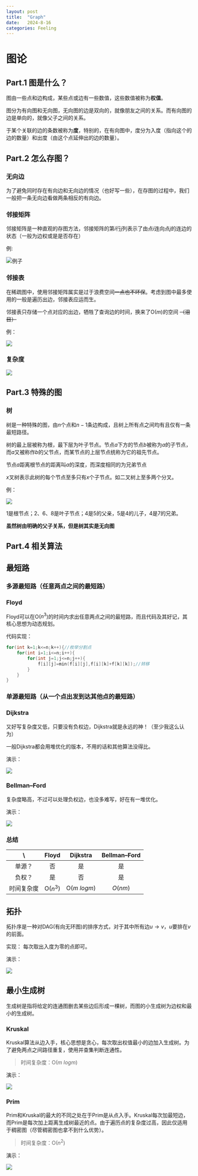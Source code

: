 ```yaml
---
layout: post
title:  "Graph"
date:   2024-8-16
categories: Feeling
---
```


# 图论

## Part.1 图是什么？

图由一些点和边构成，某些点或边有一些数值，这些数值被称为**权值**。

图分为有向图和无向图，无向图的边是双向的，就像朋友之间的关系。而有向图的边是单向的，就像父子之间的关系。

于某个关联的边的条数被称为**度**，特别的，在有向图中，度分为入度（指向这个的边的数量）和出度（由这个点延伸出的边的数量）。


## Part.2 怎么存图？

### 无向边

为了避免同时存在有向边和无向边的情况（也好写一些），在存图的过程中，我们一般把一条无向边看做两条相反的有向边。

### 邻接矩阵

邻接矩阵是一种直观的存图方法，邻接矩阵的第$i$行$j$列表示了由点$i$连向点$j$的连边的状态（一般为边权或是是否存在）

例:

![例子](https://cdn.luogu.com.cn/upload/image_hosting/b7j2h0fj.png)

### 邻接表

在稀疏图中，使用邻接矩阵属实是过于浪费空间~~一点也不环保~~。考虑到图中最多使用的一般是遍历出边，邻接表应运而生。

邻接表只存储一个点对应的出边，牺牲了查询边的时间，换来了O($m$)的空间 ~~（泪目）~~

例：

![](https://cdn.luogu.com.cn/upload/image_hosting/0x6zt20b.png)

### 复杂度
![](https://cdn.luogu.com.cn/upload/image_hosting/o0416hke.png)

## Part.3 特殊的图
### 树
树是一种特殊的图，由$n$个点和$n-1$条边构成，且树上所有点之间均有且仅有一条最短路径。

树的最上层被称为根，最下层为叶子节点。节点$a$下方的节点$b$被称为$a$的子节点，而$a$又被称作$b$的父节点，而某节点的上层节点统称为它的祖先节点。

节点$a$距离根节点的距离叫$a$的深度，而深度相同的为兄弟节点

$x$叉树表示此树的每个节点至多只有$x$个子节点。如二叉树上至多两个分叉。

例：

![](https://cdn.luogu.com.cn/upload/image_hosting/j4c9s4rn.png)

1是根节点；2、6、8是叶子节点；4是5的父亲，5是4的儿子，4是7的兄弟。

**虽然树由明确的父子关系，但是树其实是无向图**

## Part.4 相关算法
## 最短路
### 多源最短路（任意两点之间的最短路）
### **Floyd**
Floyd可以在O($n^3$)的时间内求出任意两点之间的最短路，而且代码及其好记，其核心思想为动态规划。

代码实现：
```cpp
for(int k=1;k<=n;k++){//枚举分割点
	for(int i=1;i<=n;i++){
		for(int j=1;j<=n;j++){
			f[i][j]=min(f[i][j],f[i][k]+f[k][k]);//转移
		}
	}
}
```
### 单源最短路（从一个点出发到达其他点的最短路）
### **Dijkstra**
又好写复杂度又低，只要没有负权边，Dijkstra就是永远的神！（至少我这么认为）

一般Dijkstra都会用堆优化的版本，不用的话和其他算法没得比。

演示：

![](https://x.imgs.ovh/x/2023/08/17/64dddfcc056e9.gif)

### **Bellman–Ford**
复杂度略高，不过可以处理负权边，也没多难写，好在有一堆优化。

演示：

![](https://x.imgs.ovh/x/2023/08/17/64de064f504ce.gif)

### 总结

| \ | Floyd | Dijkstra | Bellman–Ford |
| :-----------: | :-----------: | :-----------: | :-----------: |
| 单源？ | 否 | 是 | 是 |
| 负权？ | 是 | 否 | 是 |
| 时间复杂度 | O($n^3$) | O($m~logm$) | $O(nm)$ |

## 拓扑
拓扑序是一种对DAG(有向无环图)的排序方式，对于其中所有边$u\rightarrow v$，$u$要排在$v$的前面。

实现：
每次取出入度为零的点即可。

演示：

![](https://x.imgs.ovh/x/2023/08/17/64de0857668b5.gif)

## 最小生成树
生成树是指将给定的连通图删去某些边后形成一棵树，而图的小生成树为边权和最小的生成树。
### Kruskal
Kruskal算法从边入手，核心思想是贪心，每次取出权值最小的边加入生成树。为了避免两点之间路径重复，使用并查集判断连通性。

>时间复杂度：O($m~logm$)

演示：

![](https://x.imgs.ovh/x/2023/08/17/64de0d78dc3a2.gif)

### Prim
Prim和Kruskal的最大的不同之处在于Prim是从点入手。Kruskal每次加最短边，而Prim是每次加上距离生成树最近的点。由于遍历点的复杂度过高，因此仅适用于稠密图（尽管稠密图也拿不到什么优势）。

>时间复杂度：O($n^2$)

演示：

![](https://x.imgs.ovh/x/2023/08/17/64de0fca23ca3.gif)
